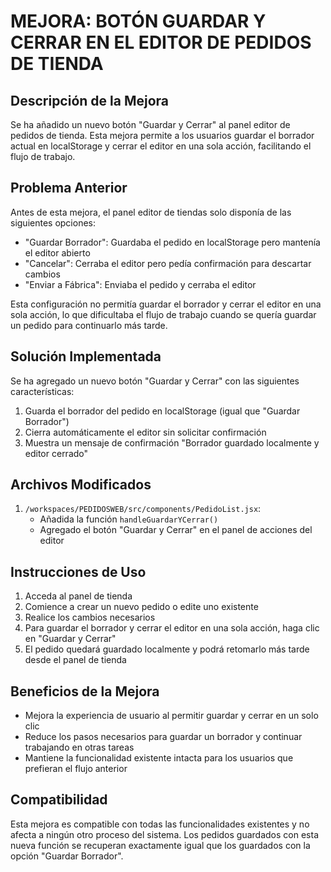 # MEJORA: BOTÓN GUARDAR Y CERRAR EN EL EDITOR DE PEDIDOS DE TIENDA

## Descripción de la Mejora

Se ha añadido un nuevo botón "Guardar y Cerrar" al panel editor de pedidos de tienda. Esta mejora permite a los usuarios guardar el borrador actual en localStorage y cerrar el editor en una sola acción, facilitando el flujo de trabajo.

## Problema Anterior

Antes de esta mejora, el panel editor de tiendas solo disponía de las siguientes opciones:
- "Guardar Borrador": Guardaba el pedido en localStorage pero mantenía el editor abierto
- "Cancelar": Cerraba el editor pero pedía confirmación para descartar cambios
- "Enviar a Fábrica": Enviaba el pedido y cerraba el editor

Esta configuración no permitía guardar el borrador y cerrar el editor en una sola acción, lo que dificultaba el flujo de trabajo cuando se quería guardar un pedido para continuarlo más tarde.

## Solución Implementada

Se ha agregado un nuevo botón "Guardar y Cerrar" con las siguientes características:
1. Guarda el borrador del pedido en localStorage (igual que "Guardar Borrador")
2. Cierra automáticamente el editor sin solicitar confirmación
3. Muestra un mensaje de confirmación "Borrador guardado localmente y editor cerrado"

## Archivos Modificados

1. `/workspaces/PEDIDOSWEB/src/components/PedidoList.jsx`:
   - Añadida la función `handleGuardarYCerrar()`
   - Agregado el botón "Guardar y Cerrar" en el panel de acciones del editor

## Instrucciones de Uso

1. Acceda al panel de tienda
2. Comience a crear un nuevo pedido o edite uno existente
3. Realice los cambios necesarios
4. Para guardar el borrador y cerrar el editor en una sola acción, haga clic en "Guardar y Cerrar"
5. El pedido quedará guardado localmente y podrá retomarlo más tarde desde el panel de tienda

## Beneficios de la Mejora

- Mejora la experiencia de usuario al permitir guardar y cerrar en un solo clic
- Reduce los pasos necesarios para guardar un borrador y continuar trabajando en otras tareas
- Mantiene la funcionalidad existente intacta para los usuarios que prefieran el flujo anterior

## Compatibilidad

Esta mejora es compatible con todas las funcionalidades existentes y no afecta a ningún otro proceso del sistema. Los pedidos guardados con esta nueva función se recuperan exactamente igual que los guardados con la opción "Guardar Borrador".
